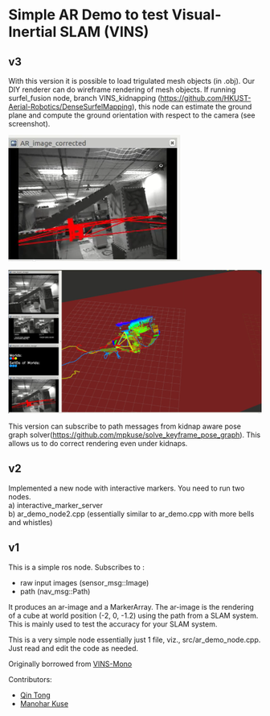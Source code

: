 # Simple AR Demo to test Visual-Inertial SLAM (VINS)


## v3
With this version it is possible to load trigulated mesh objects (in .obj).
Our DIY renderer can do wireframe rendering of mesh objects. If running
surfel_fusion node, branch VINS_kidnapping (https://github.com/HKUST-Aerial-Robotics/DenseSurfelMapping),
this node can estimate the ground plane and compute the ground orientation
with respect to the camera (see screenshot).

![](docs/AR_image.png)

![](docs/v3_screenshot.png)

This version
can subscribe to path messages from kidnap aware pose graph solver(https://github.com/mpkuse/solve_keyframe_pose_graph). This allows us
to do correct rendering even under kidnaps. 

## v2
Implemented a new node with interactive markers. You need to run two nodes. <br/>
a) interactive_marker_server<br/>
b) ar_demo_node2.cpp (essentially similar to ar_demo.cpp with more bells and whistles)<br/>


## v1
This is a simple ros node. Subscribes to :
- raw input images (sensor_msg::Image)
- path (nav_msg::Path)

It produces an ar-image and a MarkerArray. The ar-image is the rendering of a
cube at world position (-2, 0, -1.2) using the path from a SLAM system. This is
mainly used to test the accuracy for your SLAM system.

This is a very simple node essentially just 1 file, viz., src/ar_demo_node.cpp.
Just read and edit the code as needed.


Originally borrowed from [VINS-Mono](https://github.com/HKUST-Aerial-Robotics/VINS-Mono/tree/master/ar_demo)



Contributors:
- [Qin Tong](https://github.com/qintonguav/)
- [Manohar Kuse](https://github.com/mpkuse/)
